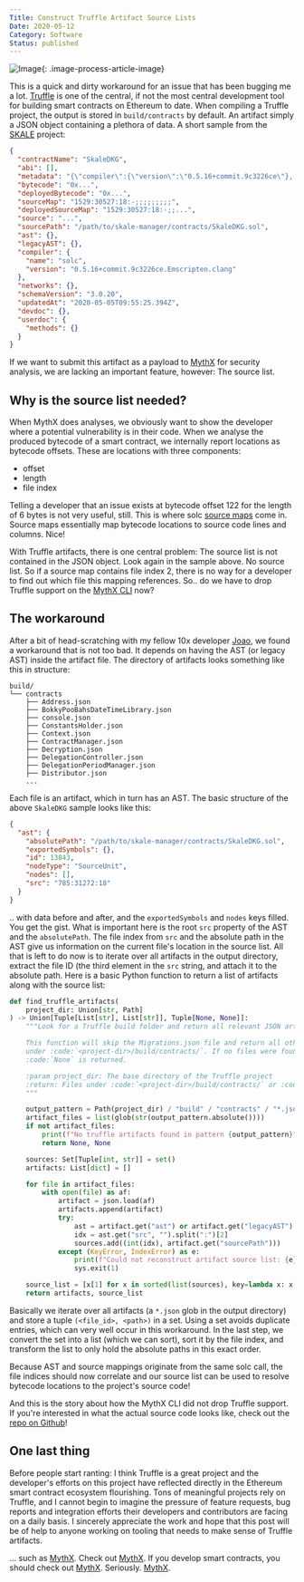 ```yaml
---
Title: Construct Truffle Artifact Source Lists
Date: 2020-05-12
Category: Software
Status: published
---
```


![Image]({static}/images/photo-of-truffles-on-the-plate-783153.jpg){: .image-process-article-image}

This is a quick and dirty workaround for an issue that has been bugging me a lot. [Truffle](https://github.com/trufflesuite/truffle/) is one of the central, if not the most central development tool for building smart contracts on Ethereum to date. When compiling a Truffle project, the output is stored in `build/contracts` by default. An artifact simply a JSON object containing a plethora of data. A short sample from the [SKALE](https://github.com/skalenetwork/skale-manager) project:

```json
{
  "contractName": "SkaleDKG",
  "abi": [],
  "metadata": "{\"compiler\":{\"version\":\"0.5.16+commit.9c3226ce\"},...}",
  "bytecode": "0x...",
  "deployedBytecode": "0x...",
  "sourceMap": "1529:30527:18:-;;;;;;;;;",
  "deployedSourceMap": "1529:30527:18:-;;...",
  "source": "...",
  "sourcePath": "/path/to/skale-manager/contracts/SkaleDKG.sol",
  "ast": {},
  "legacyAST": {},
  "compiler": {
    "name": "solc",
    "version": "0.5.16+commit.9c3226ce.Emscripten.clang"
  },
  "networks": {},
  "schemaVersion": "3.0.20",
  "updatedAt": "2020-05-05T09:55:25.394Z",
  "devdoc": {},
  "userdoc": {
    "methods": {}
  }
}
```

If we want to submit this artifact as a payload to [MythX](https://mythx.io/) for security analysis, we are lacking an important feature, however: The source list.

## Why is the source list needed?

When MythX does analyses, we obviously want to show the developer where a potential vulnerability is in their code. When we analyse the produced bytecode of a smart contract, we internally report locations as bytecode offsets. These are locations with three components:

- offset
- length
- file index

Telling a developer that an issue exists at bytecode offset 122 for the length of 6 bytes is not very useful, still. This is where solc [source maps](https://solidity.readthedocs.io/en/v0.6.7/internals/source_mappings.html) come in. Source maps essentially map bytecode locations to source code lines and columns. Nice!

With Truffle artifacts, there is one central problem: The source list is not contained in the JSON object. Look again in the sample above. No source list. So if a source map contains file index 2, there is no way for a developer to find out which file this mapping references. So.. do we have to drop Truffle support on the [MythX CLI](https://github.com/dmuhs/mythx-cli) now?

## The workaround

After a bit of head-scratching with my fellow 10x developer [Joao](https://twitter.com/itsjoaosantos), we found a workaround that is not too bad. It depends on having the AST (or legacy AST) inside the artifact file. The directory of artifacts looks something like this in structure:

```
build/
└── contracts
    ├── Address.json
    ├── BokkyPooBahsDateTimeLibrary.json
    ├── console.json
    ├── ConstantsHolder.json
    ├── Context.json
    ├── ContractManager.json
    ├── Decryption.json
    ├── DelegationController.json
    ├── DelegationPeriodManager.json
    ├── Distributor.json
    ...
```

Each file is an artifact, which in turn has an AST. The basic structure of the above `SkaleDKG` sample looks like this:

```json
{
  "ast": {
    "absolutePath": "/path/to/skale-manager/contracts/SkaleDKG.sol",
    "exportedSymbols": {},
    "id": 13843,
    "nodeType": "SourceUnit",
    "nodes": [],
    "src": "785:31272:18"
  }
}
```

.. with data before and after, and the `exportedSymbols` and `nodes` keys filled. You get the gist. What is important here is the root `src` property of the AST and the `absolutePath`. The file index from `src` and the absolute path in the AST give us information on the current file's location in the source list. All that is left to do now is to iterate over all artifacts in the output directory, extract the file ID (the third element in the `src` string, and attach it to the absolute path. Here is a basic Python function to return a list of artifacts along with the source list:

```python
def find_truffle_artifacts(
    project_dir: Union[str, Path]
) -> Union[Tuple[List[str], List[str]], Tuple[None, None]]:
    """Look for a Truffle build folder and return all relevant JSON artifacts.

    This function will skip the Migrations.json file and return all other files
    under :code:`<project-dir>/build/contracts/`. If no files were found,
    :code:`None` is returned.

    :param project_dir: The base directory of the Truffle project
    :return: Files under :code:`<project-dir>/build/contracts/` or :code:`None`
    """

    output_pattern = Path(project_dir) / "build" / "contracts" / "*.json"
    artifact_files = list(glob(str(output_pattern.absolute())))
    if not artifact_files:
        print(f"No truffle artifacts found in pattern {output_pattern}")
        return None, None

    sources: Set[Tuple[int, str]] = set()
    artifacts: List[dict] = []

    for file in artifact_files:
        with open(file) as af:
            artifact = json.load(af)
            artifacts.append(artifact)
            try:
                ast = artifact.get("ast") or artifact.get("legacyAST")
                idx = ast.get("src", "").split(":")[2]
                sources.add((int(idx), artifact.get("sourcePath")))
            except (KeyError, IndexError) as e:
                print(f"Could not reconstruct artifact source list: {e}")
                sys.exit(1)

    source_list = [x[1] for x in sorted(list(sources), key=lambda x: x[0])]
    return artifacts, source_list
```

Basically we iterate over all artifacts (a `*.json` glob in the output directory) and store a tuple `(<file_id>, <path>)` in a set. Using a set avoids duplicate entries, which can very well occur in this workaround. In the last step, we convert the set into a list (which we can sort), sort it by the file index, and transform the list to only hold the absolute paths in this exact order.

Because AST and source mappings originate from the same solc call, the file indices should now correlate and our source list can be used to resolve bytecode locations to the project's source code!

And this is the story about how the MythX CLI did not drop Truffle support. If you're interested in what the actual source code looks like, check out the [repo on Github](https://github.com/dmuhs/mythx-cli)!

## One last thing

Before people start ranting: I think Truffle is a great project and the developer's efforts on this project have reflected directly in the Ethereum smart contract ecosystem flourishing. Tons of meaningful projects rely on Truffle, and I cannot begin to imagine the pressure of feature requests, bug reports and integration efforts their developers and contributors are facing on a daily basis. I sincerely appreciate the work and hope that this post will be of help to anyone working on tooling that needs to make sense of Truffle artifacts.

... such as [MythX](https://mythx.io/). Check out [MythX](https://mythx.io/). If you develop smart contracts, you should
check out [MythX](https://mythx.io/). Seriously. [MythX](https://mythx.io/).
